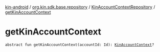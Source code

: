 [kin-android](../../index.md) / [org.kin.sdk.base.repository](../index.md) / [KinAccountContextRepository](index.md) / [getKinAccountContext](./get-kin-account-context.md)

# getKinAccountContext

`abstract fun getKinAccountContext(accountId: Id): `[`KinAccountContext`](../../org.kin.sdk.base/-kin-account-context/index.md)`?`